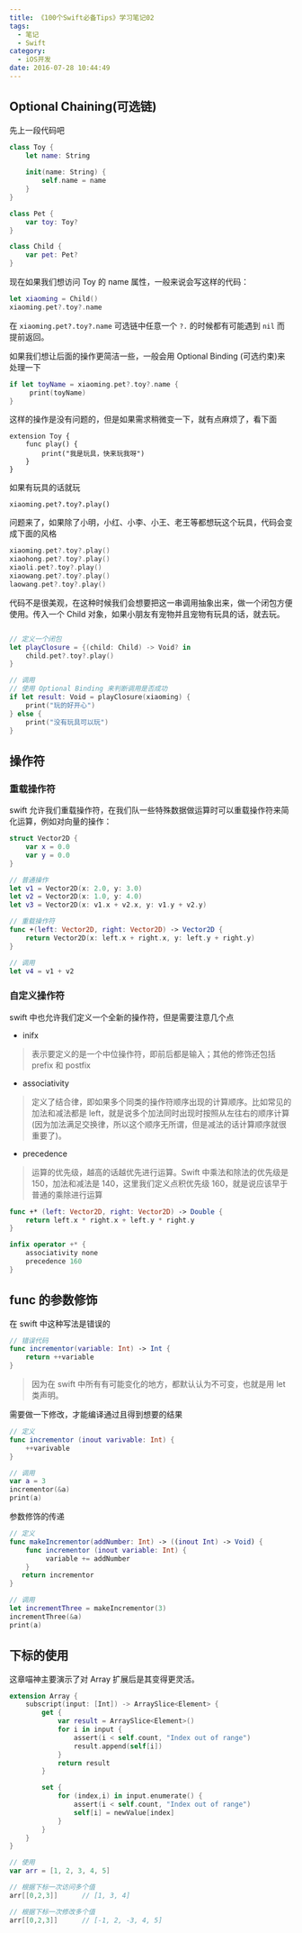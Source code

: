 ```yaml
---
title: 《100个Swift必备Tips》学习笔记02
tags:
  - 笔记
  - Swift
category:
  - iOS开发
date: 2016-07-28 10:44:49
---
```

## Optional Chaining(可选链)
先上一段代码吧

```swift
class Toy {
    let name: String
    
    init(name: String) {
        self.name = name
    }
}

class Pet {
    var toy: Toy?
}

class Child {
    var pet: Pet?
}
```

现在如果我们想访问 Toy 的 name 属性，一般来说会写这样的代码：

```swift
let xiaoming = Child()
xiaoming.pet?.toy?.name
```
在 `xiaoming.pet?.toy?.name` 可选链中任意一个 `?.` 的时候都有可能遇到 `nil` 而提前返回。

如果我们想让后面的操作更简洁一些，一般会用 Optional Binding (可选约束)来处理一下

```swift
if let toyName = xiaoming.pet?.toy?.name {
	 print(toyName)
}
```
这样的操作是没有问题的，但是如果需求稍微变一下，就有点麻烦了，看下面

```
extension Toy {
    func play() {
        print("我是玩具，快来玩我呀")
    }
}
```
如果有玩具的话就玩

```
xiaoming.pet?.toy?.play()
```
问题来了，如果除了小明，小红、小李、小王、老王等都想玩这个玩具，代码会变成下面的风格

```swift
xiaoming.pet?.toy?.play()
xiaohong.pet?.toy?.play()
xiaoli.pet?.toy?.play()
xiaowang.pet?.toy?.play()
laowang.pet?.toy?.play()
```
代码不是很美观，在这种时候我们会想要把这一串调用抽象出来，做一个闭包方便使用。传入一个 Child 对象，如果小朋友有宠物并且宠物有玩具的话，就去玩。

```swift

// 定义一个闭包
let playClosure = {(child: Child) -> Void? in
	child.pet?.toy?.play()
}

// 调用
// 使用 Optional Binding 来判断调用是否成功
if let result: Void = playClosure(xiaoming) {
	print("玩的好开心")
} else {
	print("没有玩具可以玩")
}
```

## 操作符
### 重载操作符
swift 允许我们重载操作符，在我们队一些特殊数据做运算时可以重载操作符来简化运算，例如对向量的操作：

```swift
struct Vector2D {
    var x = 0.0
    var y = 0.0
}

// 普通操作
let v1 = Vector2D(x: 2.0, y: 3.0)
let v2 = Vector2D(x: 1.0, y: 4.0)
let v3 = Vector2D(x: v1.x + v2.x, y: v1.y + v2.y)

// 重载操作符
func +(left: Vector2D, right: Vector2D) -> Vector2D {
    return Vector2D(x: left.x + right.x, y: left.y + right.y)
}

// 调用
let v4 = v1 + v2
```

### 自定义操作符
swift 中也允许我们定义一个全新的操作符，但是需要注意几个点

* inifx

>表示要定义的是一个中位操作符，即前后都是输入；其他的修饰还包括 prefix 和 postfix

* associativity

>定义了结合律，即如果多个同类的操作符顺序出现的计算顺序。比如常见的加法和减法都是 left，就是说多个加法同时出现时按照从左往右的顺序计算 (因为加法满足交换律，所以这个顺序无所谓，但是减法的话计算顺序就很重要了)。

* precedence

>运算的优先级，越高的话越优先进行运算。Swift 中乘法和除法的优先级是 150，加法和减法是 140，这里我们定义点积优先级 160，就是说应该早于普通的乘除进行运算

``` swift
func +* (left: Vector2D, right: Vector2D) -> Double {
    return left.x * right.x + left.y * right.y
}

infix operator +* {
    associativity none
    precedence 160
}
```
## func 的参数修饰
在 swift 中这种写法是错误的

```swift
// 错误代码
func incrementor(variable: Int) -> Int {
    return ++variable
}
```
> 因为在 swift 中所有有可能变化的地方，都默认认为不可变，也就是用 let 类声明。

需要做一下修改，才能编译通过且得到想要的结果

```swift
// 定义
func incrementor (inout varivable: Int) {
	++varivable
}

// 调用
var a = 3
incrementor(&a)
print(a)
```
参数修饰的传递

```swift
// 定义
func makeIncrementor(addNumber: Int) -> ((inout Int) -> Void) {
	func incrementor (inout variable: Int) {
		 variable += addNumber
	}
   return incrementor
}

// 调用
let incrementThree = makeIncrementor(3)
incrementThree(&a)
print(a)
```
## 下标的使用
这章喵神主要演示了对 Array 扩展后是其变得更灵活。

```swift
extension Array {
    subscript(input: [Int]) -> ArraySlice<Element> {
        get {
            var result = ArraySlice<Element>()
            for i in input {
                assert(i < self.count, "Index out of range")
                result.append(self[i])
            }
            return result
        }

        set {
            for (index,i) in input.enumerate() {
                assert(i < self.count, "Index out of range")
                self[i] = newValue[index]
            }
        }
    }
}

// 使用
var arr = [1, 2, 3, 4, 5]

// 根据下标一次访问多个值
arr[[0,2,3]]      // [1, 3, 4]

// 根据下标一次修改多个值
arr[[0,2,3]]      // [-1, 2, -3, 4, 5]
```




